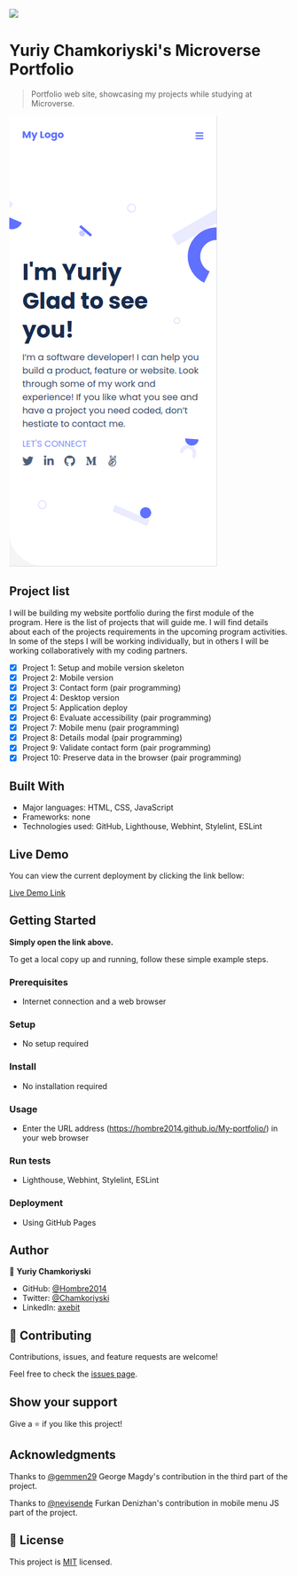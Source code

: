 ![](https://img.shields.io/badge/Microverse-blueviolet)

# Yuriy Chamkoriyski's Microverse Portfolio

> Portfolio web site, showcasing my projects while studying at Microverse.

![screenshot](./img/app-screenshot.png)

## Project list

I will be building my website portfolio during the first module of the program. Here is the list of projects that will guide me. I will find details about each of the projects requirements in the upcoming program activities. In some of the steps I will be working individually, but in others I will be working collaboratively with my coding partners.

- [x] Project 1: Setup and mobile version skeleton
- [x] Project 2: Mobile version
- [x] Project 3: Contact form (pair programming)
- [x] Project 4: Desktop version
- [x] Project 5: Application deploy
- [x] Project 6: Evaluate accessibility (pair programming)
- [x] Project 7: Mobile menu (pair programming)
- [x] Project 8: Details modal (pair programming)
- [x] Project 9: Validate contact form (pair programming)
- [x] Project 10: Preserve data in the browser (pair programming)

## Built With

- Major languages: HTML, CSS, JavaScript
- Frameworks: none
- Technologies used: GitHub, Lighthouse, Webhint, Stylelint, ESLint

## Live Demo

You can view the current deployment by clicking the link bellow:

[Live Demo Link](https://hombre2014.github.io/My-portfolio/)

## Getting Started

**Simply open the link above.**

To get a local copy up and running, follow these simple example steps.

### Prerequisites

- Internet connection and a web browser

### Setup

- No setup required

### Install

- No installation required

### Usage

- Enter the URL address (https://hombre2014.github.io/My-portfolio/) in your web browser

### Run tests

- Lighthouse, Webhint, Stylelint, ESLint

### Deployment

- Using GitHub Pages

## Author

👤 **Yuriy Chamkoriyski**

- GitHub: [@Hombre2014](https://github.com/Hombre2014)
- Twitter: [@Chamkoriyski](https://twitter.com/Chamkoriyski)
- LinkedIn: [axebit](https://linkedin.com/in/axebit)

## 🤝 Contributing

Contributions, issues, and feature requests are welcome!

Feel free to check the [issues page](https://github.com/Hombre/My-portfolio/issues).

## Show your support

Give a ⭐️ if you like this project!

## Acknowledgments

Thanks to [@gemmen29](https://github.com/gemmen29) George Magdy's contribution in the third part of the project.

Thanks to [@nevisende](https://github.com/nevisende) Furkan Denizhan's contribution in mobile menu JS part of the project.

## 📝 License

This project is [MIT](./MIT.md) licensed.
